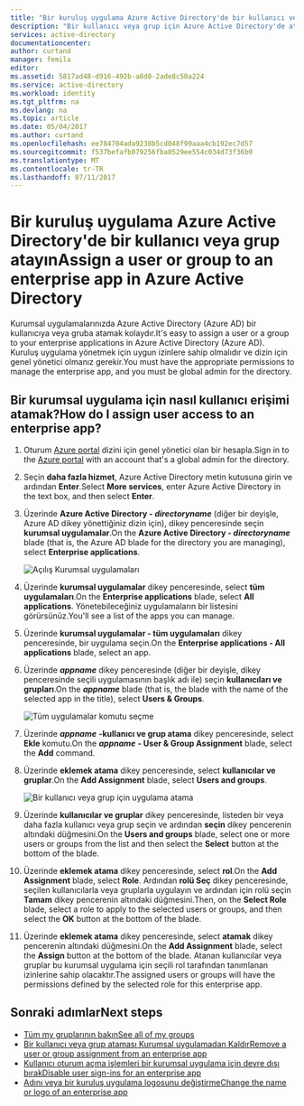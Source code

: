 ```yaml
---
title: "Bir kuruluş uygulama Azure Active Directory'de bir kullanıcı veya grup atamak | Microsoft Docs"
description: "Bir kullanıcı veya grup için Azure Active Directory'de atamak için bir kuruluş uygulama seçme"
services: active-directory
documentationcenter: 
author: curtand
manager: femila
editor: 
ms.assetid: 5817ad48-d916-492b-a8d0-2ade8c50a224
ms.service: active-directory
ms.workload: identity
ms.tgt_pltfrm: na
ms.devlang: na
ms.topic: article
ms.date: 05/04/2017
ms.author: curtand
ms.openlocfilehash: ee784704ada9238b5cd048f99aaa4cb192ec7d57
ms.sourcegitcommit: f537befafb079256fba0529ee554c034d73f36b0
ms.translationtype: MT
ms.contentlocale: tr-TR
ms.lasthandoff: 07/11/2017
---
```

# <a name="assign-a-user-or-group-to-an-enterprise-app-in-azure-active-directory"></a><span data-ttu-id="26afd-103">Bir kuruluş uygulama Azure Active Directory'de bir kullanıcı veya grup atayın</span><span class="sxs-lookup"><span data-stu-id="26afd-103">Assign a user or group to an enterprise app in Azure Active Directory</span></span>
<span data-ttu-id="26afd-104">Kurumsal uygulamalarınızda Azure Active Directory (Azure AD) bir kullanıcıya veya gruba atamak kolaydır.</span><span class="sxs-lookup"><span data-stu-id="26afd-104">It's easy to assign a user or a group to your enterprise applications in Azure Active Directory (Azure AD).</span></span> <span data-ttu-id="26afd-105">Kuruluş uygulama yönetmek için uygun izinlere sahip olmalıdır ve dizin için genel yönetici olmanız gerekir.</span><span class="sxs-lookup"><span data-stu-id="26afd-105">You must have the appropriate permissions to manage the enterprise app, and you must be global admin for the directory.</span></span>

## <a name="how-do-i-assign-user-access-to-an-enterprise-app"></a><span data-ttu-id="26afd-106">Bir kurumsal uygulama için nasıl kullanıcı erişimi atamak?</span><span class="sxs-lookup"><span data-stu-id="26afd-106">How do I assign user access to an enterprise app?</span></span>
1. <span data-ttu-id="26afd-107">Oturum [Azure portal](https://portal.azure.com) dizini için genel yönetici olan bir hesapla.</span><span class="sxs-lookup"><span data-stu-id="26afd-107">Sign in to the [Azure portal](https://portal.azure.com) with an account that's a global admin for the directory.</span></span>
2. <span data-ttu-id="26afd-108">Seçin **daha fazla hizmet**, Azure Active Directory metin kutusuna girin ve ardından **Enter**.</span><span class="sxs-lookup"><span data-stu-id="26afd-108">Select **More services**, enter Azure Active Directory in the text box, and then select **Enter**.</span></span>
3. <span data-ttu-id="26afd-109">Üzerinde **Azure Active Directory - *directoryname***  (diğer bir deyişle, Azure AD dikey yönettiğiniz dizin için), dikey penceresinde seçin **kurumsal uygulamalar**.</span><span class="sxs-lookup"><span data-stu-id="26afd-109">On the **Azure Active Directory - *directoryname*** blade (that is, the Azure AD blade for the directory you are managing), select **Enterprise applications**.</span></span>

    ![Açılış Kurumsal uygulamaları](./media/active-directory-coreapps-assign-user-azure-portal/open-enterprise-apps.png)
4. <span data-ttu-id="26afd-111">Üzerinde **kurumsal uygulamalar** dikey penceresinde, select **tüm uygulamaları**.</span><span class="sxs-lookup"><span data-stu-id="26afd-111">On the **Enterprise applications** blade, select **All applications**.</span></span> <span data-ttu-id="26afd-112">Yönetebileceğiniz uygulamaların bir listesini görürsünüz.</span><span class="sxs-lookup"><span data-stu-id="26afd-112">You'll see a list of the apps you can manage.</span></span>
5. <span data-ttu-id="26afd-113">Üzerinde **kurumsal uygulamalar - tüm uygulamaları** dikey penceresinde, bir uygulama seçin.</span><span class="sxs-lookup"><span data-stu-id="26afd-113">On the **Enterprise applications - All applications** blade, select an app.</span></span>
6. <span data-ttu-id="26afd-114">Üzerinde ***appname*** dikey penceresinde (diğer bir deyişle, dikey penceresinde seçili uygulamasının başlık adı ile) seçin **kullanıcıları ve grupları**.</span><span class="sxs-lookup"><span data-stu-id="26afd-114">On the ***appname*** blade (that is, the blade with the name of the selected app in the title), select **Users & Groups**.</span></span>

    ![Tüm uygulamalar komutu seçme](./media/active-directory-coreapps-assign-user-azure-portal/select-app-users.png)
7. <span data-ttu-id="26afd-116">Üzerinde ***appname*** **-kullanıcı ve grup atama** dikey penceresinde, select **Ekle** komutu.</span><span class="sxs-lookup"><span data-stu-id="26afd-116">On the ***appname*** **- User & Group Assignment** blade, select the **Add** command.</span></span>
8. <span data-ttu-id="26afd-117">Üzerinde **eklemek atama** dikey penceresinde, select **kullanıcılar ve gruplar**.</span><span class="sxs-lookup"><span data-stu-id="26afd-117">On the **Add Assignment** blade, select **Users and groups**.</span></span>

    ![Bir kullanıcı veya grup için uygulama atama](./media/active-directory-coreapps-assign-user-azure-portal/assign-users.png)
9. <span data-ttu-id="26afd-119">Üzerinde **kullanıcılar ve gruplar** dikey penceresinde, listeden bir veya daha fazla kullanıcı veya grup seçin ve ardından **seçin** dikey pencerenin altındaki düğmesini.</span><span class="sxs-lookup"><span data-stu-id="26afd-119">On the **Users and groups** blade, select one or more users or groups from the list and then select the **Select** button at the bottom of the blade.</span></span>
10. <span data-ttu-id="26afd-120">Üzerinde **eklemek atama** dikey penceresinde, select **rol**.</span><span class="sxs-lookup"><span data-stu-id="26afd-120">On the **Add Assignment** blade, select **Role**.</span></span> <span data-ttu-id="26afd-121">Ardından **rolü Seç** dikey penceresinde, seçilen kullanıcılarla veya gruplarla uygulayın ve ardından için rolü seçin **Tamam** dikey pencerenin altındaki düğmesini.</span><span class="sxs-lookup"><span data-stu-id="26afd-121">Then, on the **Select Role** blade, select a role to apply to the selected users or groups, and then select the **OK** button at the bottom of the blade.</span></span>
11. <span data-ttu-id="26afd-122">Üzerinde **eklemek atama** dikey penceresinde, select **atamak** dikey pencerenin altındaki düğmesini.</span><span class="sxs-lookup"><span data-stu-id="26afd-122">On the **Add Assignment** blade, select the **Assign** button at the bottom of the blade.</span></span> <span data-ttu-id="26afd-123">Atanan kullanıcılar veya gruplar bu kurumsal uygulama için seçili rol tarafından tanımlanan izinlerine sahip olacaktır.</span><span class="sxs-lookup"><span data-stu-id="26afd-123">The assigned users or groups will have the permissions defined by the selected role for this enterprise app.</span></span>

## <a name="next-steps"></a><span data-ttu-id="26afd-124">Sonraki adımlar</span><span class="sxs-lookup"><span data-stu-id="26afd-124">Next steps</span></span>
* [<span data-ttu-id="26afd-125">Tüm my gruplarının bakın</span><span class="sxs-lookup"><span data-stu-id="26afd-125">See all of my groups</span></span>](active-directory-groups-view-azure-portal.md)
* [<span data-ttu-id="26afd-126">Bir kullanıcı veya grup ataması Kurumsal uygulamadan Kaldır</span><span class="sxs-lookup"><span data-stu-id="26afd-126">Remove a user or group assignment from an enterprise app</span></span>](active-directory-coreapps-remove-assignment-azure-portal.md)
* [<span data-ttu-id="26afd-127">Kullanıcı oturum açma işlemleri bir kurumsal uygulama için devre dışı bırak</span><span class="sxs-lookup"><span data-stu-id="26afd-127">Disable user sign-ins for an enterprise app</span></span>](active-directory-coreapps-disable-app-azure-portal.md)
* [<span data-ttu-id="26afd-128">Adını veya bir kuruluş uygulama logosunu değiştirme</span><span class="sxs-lookup"><span data-stu-id="26afd-128">Change the name or logo of an enterprise app</span></span>](active-directory-coreapps-change-app-logo-user-azure-portal.md)
